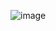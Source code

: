 ![image](https://www.shutterstock.com/image-vector/bienvenido-welcome-spanish-text-lettering-260nw-1050015260.jpg)

